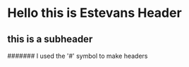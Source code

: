# Hello this is Estevans Header
## this is a subheader 



####### I used the '#' symbol to make headers
